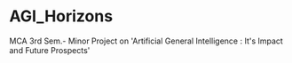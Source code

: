 # AGI_Horizons
MCA 3rd Sem.- Minor Project on 'Artificial General Intelligence : It's Impact and Future Prospects'
